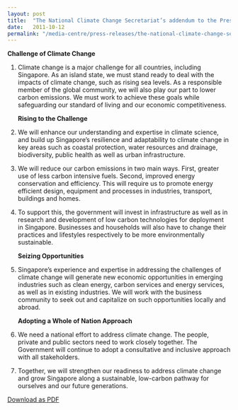 ```yaml
---
layout: post
title:  "The National Climate Change Secretariat’s addendum to the President’s Address in 2011 by Deputy Prime Minister Teo Chee Hean, Chairman of the Inter-Ministerial Committee on Climate Change"
date:   2011-10-12
permalink: "/media-centre/press-releases/the-national-climate-change-secretariat-s-addendum-to-the-president-s-address-in-2011-by-deputy-prime-minister-teo-chee-hean-chairman-of-the-inter-ministerial-committee-on-climate-change"
---
```


**Challenge of Climate Change**   
1. Climate change is a major challenge for all countries, including Singapore. As an island state, we must stand ready to deal with the impacts of climate change, such as rising sea levels. As a responsible member of the global community, we will also play our part to lower carbon emissions. We must work to achieve these goals while safeguarding our standard of living and our economic competitiveness. 

    **Rising to the Challenge**   
2. We will enhance our understanding and expertise in climate science, and build up Singapore’s resilience and adaptability to climate change in key areas such as coastal protection, water resources and drainage, biodiversity, public health as well as urban infrastructure. 

3. We will reduce our carbon emissions in two main ways. First, greater use of less carbon intensive fuels. Second, improved energy conservation and efficiency. This will require us to promote energy efficient design, equipment and processes in industries, transport, buildings and homes. 

4. To support this, the government will invest in infrastructure as well as in research and development of low carbon technologies for deployment in Singapore. Businesses and households will also have to change their practices and lifestyles respectively to be more environmentally sustainable. 

    **Seizing Opportunities**      
5. Singapore’s experience and expertise in addressing the challenges of climate change will generate new economic opportunities in emerging industries such as clean energy, carbon services and energy services, as well as in existing industries. We will work with the business community to seek out and capitalize on such opportunities locally and abroad. 

    **Adopting a Whole of Nation Approach**   
6. We need a national effort to address climate change. The people, private and public sectors need to work closely together. The Government will continue to adopt a consultative and inclusive approach with all stakeholders. 

7. Together, we will strengthen our readiness to address climate change and grow Singapore along a sustainable, low-carbon pathway for ourselves and our future generations.

[Download as PDF](https://github.com/isomerpages/isomerpages-stratgroup/raw/master/images/Press%20Release%20images/PDFs/the-national-climate-change-secretariat-s-addendum-to-the-president-s-address-in-2011-by-deputy-prime-minister-teo-chee-hean-chairman-of-the-inter-ministerial-committee-on-climate-change.pdf)
